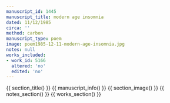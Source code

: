 ```yaml
---
manuscript_id: 1445
manuscript_title: modern age insomnia
dated: 11/12/1985
circa: ''
method: carbon
manuscript_type: poem
image: poem1985-12-11-modern-age-insomnia.jpg
notes: null
works_included:
- work_id: 5166
  altered: 'no'
  edited: 'no'
---
```


{{ section_title() }}
{{ manuscript_info() }}
{{ section_image() }}
{{ notes_section() }}
{{ works_section() }}
